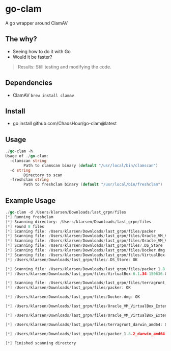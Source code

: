 # go-clam
A go wrapper around ClamAV


## The why?
- Seeing how to do it with Go
- Would it be faster?

> Results:
Still testing and modifying the code.


## Dependencies
- ClamAV `brew install clamav`


## Install
- go install github.com/ChaosHour/go-clam@latest

## Usage

```go
./go-clam -h
Usage of ./go-clam:
  -clamscan string
    	Path to clamscan binary (default "/usr/local/bin/clamscan")
  -d string
    	Directory to scan
  -freshclam string
    	Path to freshclam binary (default "/usr/local/bin/freshclam")
```

## Example Usage
```Go
./go-clam -d /Users/klarsen/Downloads/last_grpn/files
[*] Running freshclam
[*] Scanning directory: /Users/klarsen/Downloads/last_grpn/files
[*] Found 8 files
[*] Scanning file: /Users/klarsen/Downloads/last_grpn/files/packer
[*] Scanning file: /Users/klarsen/Downloads/last_grpn/files/Oracle_VM_VirtualBox_Extension_Pack-6.1.34 (1).vbox-extpack
[*] Scanning file: /Users/klarsen/Downloads/last_grpn/files/Oracle_VM_VirtualBox_Extension_Pack-6.1.34.vbox-extpack
[*] Scanning file: /Users/klarsen/Downloads/last_grpn/files/.DS_Store
[*] Scanning file: /Users/klarsen/Downloads/last_grpn/files/Docker.dmg
[*] Scanning file: /Users/klarsen/Downloads/last_grpn/files/VirtualBox-6.1.34-150636-OSX.dmg
[*] /Users/klarsen/Downloads/last_grpn/files/.DS_Store: OK

[*] Scanning file: /Users/klarsen/Downloads/last_grpn/files/packer_1.8.2_darwin_amd64.zip
[*] /Users/klarsen/Downloads/last_grpn/files/VirtualBox-6.1.34-150636-OSX.dmg: OK

[*] Scanning file: /Users/klarsen/Downloads/last_grpn/files/terragrunt_darwin_amd64
[*] /Users/klarsen/Downloads/last_grpn/files/packer: OK

[*] /Users/klarsen/Downloads/last_grpn/files/Docker.dmg: OK

[*] /Users/klarsen/Downloads/last_grpn/files/Oracle_VM_VirtualBox_Extension_Pack-6.1.34.vbox-extpack: OK

[*] /Users/klarsen/Downloads/last_grpn/files/Oracle_VM_VirtualBox_Extension_Pack-6.1.34 (1).vbox-extpack: OK

[*] /Users/klarsen/Downloads/last_grpn/files/terragrunt_darwin_amd64: OK

[*] /Users/klarsen/Downloads/last_grpn/files/packer_1.8.2_darwin_amd64.zip: OK

[*] Finished scanning directory
```
